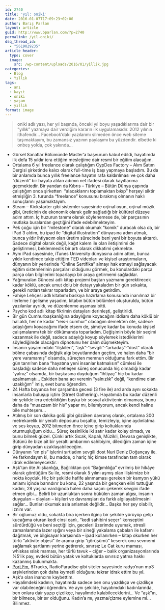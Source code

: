 ```yaml
---
id: 2740
title: 'yıl: oniki'
date: 2016-01-07T17:09:23+02:00
author: Barış Parlan
layout: article
guid: http://www.bparlan.com/?p=2740
permalink: /yil-oniki/
dsq_thread_id:
  - "5619029235"
article header:
  type: cover
  image:
    src: /wp-content/uploads/2016/01/yillik.jpg
categories:
  - Blog
  - Yıllık
tags:
  - anı
  - kayıt
  - oniki
  - yaşam
  - yıllık
format: image
---
```


> oniki adlı yazı, her yıl başında, önceki yıl boyu yaşadıklarıma dair bir &#8220;yıllık&#8221; yazmaya dair verdiğim kararın ilk uygulamasıdır. 2012 yılınıa ithafendir&#8230; Facebook&#8217;daki yazılarımı silmeden önce web siteme taşımaktayım, bu zamansız yazının paylaşımı bu yüzdendir. elbette ki onbeş yolda, çok yakında&#8230;

  * Görsel Sanatlar Bölümünde Master&#8217;a başvurum kabul edildi, hayatımda ilk defa 15 yıldır icra ettiğim mesleğime dair resmi bir eğitim alacağım.
  * Ortalama 6 yıl freelance olarak çalıştığım CypDes Factory &#8211; Alım Satım Dergisi şirketinde kalıcı olarak full-time iş başı yapmaya başladım. Bu da bir anlamda bunca yıllık freelance hayatın rafa kaldırılması ve çok daha &#8220;düzenli&#8221; bir hayata atılan adımın net ifadesi olarak kayıtlarıma geçmektedir. Bir yandan da Kıbrıs &#8211; Türkiye &#8211; Bütün Dünya çapında çalıştığım onca şirketten  &#8220;alacaklarını toplamaktan bıkıp&#8221; herşeyi siktir etmişliğin 3. turunda &#8220;freelance&#8221; konusunu bırakmış olmanın haklı sonuçlarını yaşamaktayım.
  * Steam &#8211; Kickstarter gibi sistemler sayesinde orjinal oyun, orjinal müzik gibi, üreticinin de ekonomik olarak gelir sağladığı bir kültürel düzeye adım attım. İç huzurun tanımı olarak söylenemese de, bir parçasının mutlaka buralardan geçtiğini ifade edebilmekteyim.
  * Pek çoğu için bir &#8220;milestone&#8221; olarak okumak &#8220;komik&#8221; duracak olsa da, bir iPad 3 aldım, bu ipad ile &#8220;digital illustration&#8221; dünyasına adım atmak, bunca yıldır ihtiyacım olan üretim sürecinde beni yeni bir boyuta aktardı. Sadece digital olarak değil, kağıt kalem ile olan iletişimimi de geliştirmesi, beklenmedik bir artı olarak dikkatimi çekmekte.
  * Aynı iPad sayesinde, iTunes University dünyasına adım attım, bunca yıldır kendimce takip ettiğim TED videoları ve kişisel araştırmaların, dünyanın bir yerlerinde &#8220;Online Sertifika&#8221; almayı hak etmeyi sağlayacak eğitim sistemlerinin parçaları olduğunu görmek, bu konulardaki parça parça olan bilgilerimi toparlayıp bir araya getirmemi sağladılar.
  * Yağmuralan Güncesi adlı kitap projemi baştan yazmamı gerektirecek kadar köklü, ancak umut dolu bir detayı yakaladım bir gün sokakta, gerekli notları tekrar toparladım, ve bir araya getirdim.
  * Fahişe Lehçesi adlı kitabımı baskıya hazırlama konusunda inanılmaz bir ilerleme / gelişme yaşadım, kitabın bütün bölümleri oluşturuldu, bütün yazılanlar ayrıldı, ve düzenlenme aşaması bitti.
  * Psycho kod adlı kitap fikrimin detayları derinleşti, geliştirildi.
  * Bir gün Cumhurbaşkanlığına adaylığımı koyacağım iddiam daha köklü bir hal aldı, her ne kadar &#8220;reis-i cumhur&#8221; olacağım demekten öte, sadece adaylığımı koyacağımı ifade etsem de, şimdiye kadar bu konuda kişisel çalışmalarımı tek bir dökümanda toparladım. Değişimin böyle bir seçimi kazanmak ile değil, sadece adaylığı koyup söylemek istediklerimi söylediğimde olacağım dipnotunu her daim düşmekteyim.
  * İnsanın yaşamındaki &#8220;ilişkileri&#8221;, &#8220;aşk&#8221;-&#8220;sevgili&#8221;-&#8220;arkadaş&#8221;-&#8220;dost&#8221; olarak bölme çabasında değişik algı boyutlarından geçtim, ve halen daha &#8220;bir yere varamamış&#8221; olsamda, süreçten memnun olduğumu fark ettim. Bir gün tanrı&#8217;nın bana &#8220;hayatına yeni insanlar katmalısın&#8221; cümlesi ile başladığı sadece daha netleşen süreç sonucunda hiç olmadığı kadar &#8220;yalnız&#8221; olsamda, bir başkasına duyduğum &#8220;ihtiyaç&#8221; hiç bu kadar azalmamıştı&#8230; Eskiden bana acı verenin &#8220;yalnızlık&#8221; değil, &#8220;kendime olan uzaklığım&#8221; imiş, evet bunu öğrendim.
  * 24 Hafta boyunca her çarşamba gecesi (3 fire ile) ard arda aynı sokakta insanlarla buluşup içtim (Street Gathering). Hayatımda bu kadar düzenli bir şekilde icra edebildiğim başka bir sosyal aktivitenin olmaması, bunu daha da &#8220;muazzam bir his&#8221; yapar mı, bilemiyorum, ancak kendi haline bile muhteşem&#8230;
  * Atılmış bir son dakika golü gibi gözüken davranış olarak, ortalama 300 metrekarelik bir yeraltı deposunu boşaltıp, temizleyip, içine aydınlatma ve ses koyup, 2012 bitmeden önce içine girip koltuklarında oturmuşluğum oldu&#8230; Süreç kesinlikle iki satır kadar kolay olmadı, ve bunu bilmek güzel. Çünki artık Sıcak, Kapalı, Müzikli, Devasa genişlikte, Bütünü ile bize ait bir yeraltı ambarının sahibiyim, dilediğim zaman içine girip dünyadan uzaklaşabileceğim.
  * Dünyanın &#8220;en pis&#8221; işlerini sırtladım sevgili dost Nuri Deniz Doğançay ile. Ve farkındayım ki, bu madde, o hariç hiç kimse tarafından tam olarak idrak edilemeyecektir.
  * Aşk&#8217;tan öte Alışkanlığa, Bağlılıktan çok &#8220;Bağımlılığa&#8221; evrilmiş bir hikâye olarak gördüğüm Su ile, resmi olarak 5 yılını aşmış olan ilişkimize bir nokta koyduk. Hiç bir şekilde hafife alınmaması gereken bir kamyon yükü anlamı içinde barındırır bu konu, 22 yaşında bir gençken elini tuttuğun kadını, 28 yaşına vardığında halen daha saçını çekerek sevgini ifade etmen gibi&#8230; Belirli bir uzunluktan sonra bükülen zaman algısı, insanın duyguları &#8211; olayları &#8211; kişileri ve davranışları da farklı algılayabilmesini sağlar&#8230; Bunları okumak asla anlamak değildir&#8230; Başka her şey olabilir, iznim var.
  * Bir oğlumuz oldu, sokakta bira içerken ilginç bir şekilde yürüyüp gelip kucağıma oturan kedi cinsi canlı, &#8220;kedi sahibini seçer&#8221; konseptini sürdürdüğü ve beni seçtiği için, geceleri üzerimde uyumak, stresli zamanlarımda lazer ışığını veya bir sineği yakalama çabaları ile kafamı dağıtmak, ve bilgisayar karşısında &#8211; ipad kullanırken &#8211; kitap okurken her türlü &#8220;aktivite objesi&#8221; ile arama girip &#8220;görüşümü&#8221; keserek onu sevmemi sağlamak şartlarını yerine getirerek, sınırsız Le Cat kuru maması, whiskas ıslak maması, her türlü tavuk &#8211; ciğer &#8211; balık organizasyonlarında %5&#8217;lik pay, evdeki bütün yatak ve koltuklarda sınırsız yatma hakkı kazanmış bulunmakta.
  * <a href="http://l.facebook.com/l.php?u=http%3A%2F%2FPort.Fm%2F&h=SAQEAxST1&s=1" target="_blank" rel="nofollow">Port.Fm</a>, 8Tracks, RadioParadise gibi siteler sayesinde radyo&#8217;nun mp3 arşivlerinden çok daha kıymetli olduğunu tekrar idrak ettim bu yıl.
  * Aşk&#8217;a olan inancımı kaybettim.
  * Hayalimdeki kadının, hayatımda sadece ben onu yazdıkça ve çizdikçe var olabileceğini öğrendim. Ve aynı şekilde, hayatımdaki kadınlarında, ben onlara dair yazıp çizdikçe, hayalimde kalabileceklerini&#8230; Ve &#8220;aşk&#8221;ın, bir bilmece, bir sır olduğunu. Kadın&#8217;a mı, yazma/çizme eylemine mi&#8230; Bilinmez.

